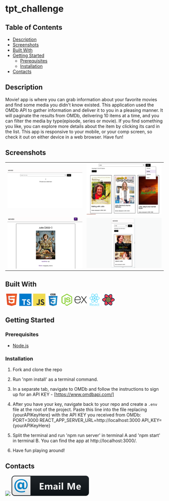# tpt_challenge

## Table of Contents

- [Description](#description)
- [Screenshots](#screenshots)
- [Built With](#built-with)
- [Getting Started](#getting-started)
  - [Prerequisites](#prerequisites)
  - [Installation](#installation)
- [Contacts](#contacts)

## Description

Movie! app is where you can grab information about your favorite movies and find some media you didn't know existed. This application used the OMDb API to gather information and deliver it to you in a pleasing manner. It will paginate the results from OMDb, delivering 10 items at a time, and you can filter the media by type(episode, series or movie). If you find something you like, you can explore more details about the item by clicking its card in the list. This app is responsive to your mobile, or your comp screen, so check it out on either device in a web browser. Have fun!

## Screenshots
| | |
| -------------- | ----------- | 
| <img src="documentation/images/Welcome_Movies!.png" alt="Search View" width="100%"/> | <img src="documentation/images/Filter_List.png" alt="Explore View" width="100%"/> |
|<img src="documentation/images/Simple_Details_Page.png" alt="Sites View" width="100%"/>| <img src="documentation/images/Mobile_Friendly.png" alt="Languages Table" width="100%"/> |

## Built With
<!-- <a href="https://www.heroku.com/"><img src="https://raw.githubusercontent.com/devicons/devicon/master/icons/heroku/heroku-original.svg" height="40px" width="40px" /></a> -->
<a href="https://developer.mozilla.org/en-US/docs/Web/HTML"><img src="https://raw.githubusercontent.com/devicons/devicon/master/icons/html5/html5-original.svg" height="40px" width="40px" /></a>
<a href="https://www.typescriptlang.org/"><img src="https://github.com/devicons/devicon/blob/master/icons/typescript/typescript-original.svg" height="40px" width="40px" /></a>
<a href="https://developer.mozilla.org/en-US/docs/Web/JavaScript"><img src="https://raw.githubusercontent.com/devicons/devicon/master/icons/javascript/javascript-original.svg" height="40px" width="40px" /></a>
<a href="https://developer.mozilla.org/en-US/docs/Web/CSS"><img src="https://github.com/devicons/devicon/blob/master/icons/css3/css3-original-wordmark.svg" height="40px" width="40px" /></a>
<a href="https://nodejs.org/en/"><img src="https://raw.githubusercontent.com/devicons/devicon/master/icons/nodejs/nodejs-original.svg" height="40px" width="40px" /></a>
<a href="https://expressjs.com/"><img src="https://github.com/devicons/devicon/blob/master/icons/express/express-original.svg" height="40px" width="40px" /></a>
<a href="https://reactjs.org/"><img src="https://raw.githubusercontent.com/devicons/devicon/master/icons/react/react-original-wordmark.svg" height="40px" width="40px" /></a>
<a href="https://tanstack.com/query/latest"><img src="https://github.com/TanStack/query/blob/main/media/emblem-light.svg" height="40px" width="40px" /></a>

## Getting Started


### Prerequisites

- [Node.js](https://nodejs.org/en/)

### Installation

1. Fork and clone the repo

2. Run 'npm install' as a terminal command.

3. In a separate tab, navigate to OMDb and follow the instructions to sign up for an API KEY - [https://www.omdbapi.com/]

3. After you have your key, navigate back to your repo and create a `.env` file at the root of the project. Paste this line into the file replacing {yourAPIKeyHere} with the API KEY you received from OMDb:
  PORT=3000
  REACT_APP_SERVER_URL=http://localhost:3000
  API_KEY={yourAPIKeyHere}

4.  Split the terminal and run 'npm run server' in terminal A and 'npm start' in terminal B. You can find the app at http://localhost:3000/.

5. Have fun playing around!

## Contacts

<a href="https://www.linkedin.com/in/https://www.linkedin.com/in/julia-bayless1/"><img src="https://img.shields.io/badge/LinkedIn-0077B5?style=for-the-badge&logo=linkedin&logoColor=white" /></a>  <a href="mailto:julia.allistair@gmail.com"><img src=https://raw.githubusercontent.com/johnturner4004/readme-generator/master/src/components/assets/images/email_me_button_icon_151852.svg /></a>

